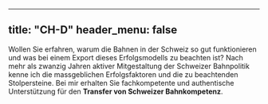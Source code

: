 
---
title: "CH-D"
header_menu: false
---
Wollen Sie erfahren, warum die Bahnen in der Schweiz so gut funktionieren und was bei einem Export dieses Erfolgsmodells zu beachten ist? Nach mehr als zwanzig Jahren aktiver Mitgestaltung der Schweizer Bahnpolitik kenne ich die massgeblichen Erfolgsfaktoren und die zu beachtenden Stolpersteine. Bei mir erhalten Sie fachkompetente und authentische Unterstützung für den **Transfer von Schweizer Bahnkompetenz**.  
